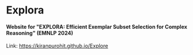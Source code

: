 # Explora

#### Website for "EXPLORA: Efficient Exemplar Subset Selection for Complex Reasoning" (EMNLP 2024)

Link: https://kiranpurohit.github.io/Explore
